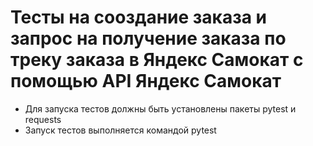 # Тесты на сооздание заказа и запрос на получение заказа по треку заказа в Яндекс Самокат с помощью API Яндекс Самокат
- Для запуска тестов должны быть установлены пакеты pytest и requests
- Запуск тестов выполняется командой pytest